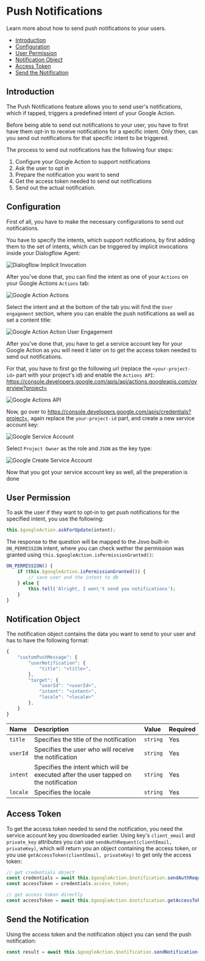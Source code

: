 # Push Notifications

Learn more about how to send push notifications to your users.

* [Introduction](#introduction)
* [Configuration](#configuration)
* [User Permission](#user-permission)
* [Notification Object](#notification-object)
* [Access Token](#access-token)
* [Send the Notification](#send-the-notification)

## Introduction

The Push Notifications feature allows you to send user's notifications, which if tapped, triggers a predefined intent of your Google Action. 

Before being able to send out notifications to your user, you have to first have them opt-in to receive notifications for a specific intent. Only then, can you send out notifications for that specific intent to be triggered.

The process to send out notifications has the following four steps:

1. Configure your Google Action to support notifications
2. Ask the user to opt in
3. Prepare the notification you want to send
4. Get the access token needed to send out notifications
5. Send out the actual notification.

## Configuration

First of all, you have to make the necessary configurations to send out notifications.

You have to specify the intents, which support notifications, by first adding them to the set of intents, which can be triggered by implicit invocations inside your Dialogflow Agent:

![Dialogflow Implicit Invocation](../../img/dialogflow-implicit-invocation.png)

After you've done that, you can find the intent as one of your `Actions` on your Google Actions `Actions` tab:

![Google Action Actions](../../img/google-action-actions.png)

Select the intent and at the bottom of the tab you will find the `User engagement` section, where you can enable the push notifications as well as set a content title:

![Google Action Action User Engagement](../../img/google-action-action-user-engagement.png)

After you've done that, you have to get a service account key for your Google Action as you will need it later on to get the access token needed to send out notifications.

For that, you have to first go the following url (replace the `<your-project-id>` part with your project's id) and enable the `Actions API`: https://console.developers.google.com/apis/api/actions.googleapis.com/overview?project=<your-project-id> 

![Google Actions API](../../img/google-actions-api.png)

Now, go over to https://console.developers.google.com/apis/credentials?project=<your-project-id>, again replace the `your-project-id` part, and create a new service account key:

![Google Service Account](../../img/google-service-account.png)

Select `Project Owner` as the role and `JSON` as the key type:

![Google Create Service Account](../../img/google-create-service-account.png)

Now that you got your service account key as well, all the preperation is done

## User Permission

To ask the user if they want to opt-in to get push notifications for the specified intent, you use the following:

```javascript
this.$googleAction.askForUpdate(intent);
```

The response to the question will be mapped to the Jovo built-in `ON_PERMISSION` intent, where you can check wether the permission was granted using `this.$googleAction.isPermissionGranted()`:

```javascript
ON_PERMISSION() {
    if (this.$googleAction.isPermissionGranted()) {
        // save user and the intent to db
    } else {
        this.tell('Alright, I won\'t send you notifications');
    }
}
```

## Notification Object

The notification object contains the data you want to send to your user and has to have the following format:

```javascript
{
    "customPushMessage": {
        "userNotification": {
            "title": "<title>",
        },
        "target": {
            "userId": "<userId>",
            "intent": "<intent>",
            "locale": "<locale>"
        },
    }
}
```

Name | Description | Value | Required
:--- | :--- | :--- | :---
`title` | Specifies the title of the notification | `string` | Yes
`userId` | Specifies the user who will receive the notification | `string` | Yes
`intent` | Specifies the intent which will be executed after the user tapped on the notification | `string` | Yes
`locale` | Specifies the locale | `string` | Yes

## Access Token

To get the access token needed to send the notification, you need the service account key you downloaded earlier. Using key's `client_email` and `private_key` attributes you can use `sendAuthRequest(clientEmail, privateKey)`, which will return you an object containing the access token, or you use `getAccessToken(clientEmail, privateKey)` to get only the access token:

```javascript
// get credentials object
const credentials = await this.$googleAction.$notification.sendAuthRequest(clientEmail, privateKey);
const accessToken = credentials.access_token;

// get access token directly
const accessToken = await this.$googleAction.$notification.getAccessToken(clientEmail, privateKey);
```

## Send the Notification

Using the access token and the notification object you can send the push notification:

```javascript
const result = await this.$googleAction.$notification.sendNotification(notification, accessToken);
```

<!--[metadata]: {"description": "Learn more about how to send out push notifications with the Google Assistant",
"route": "google-assistant/notifications" }-->
